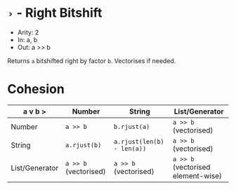 # `›` - Right Bitshift

- Arity: 2
- In: a, b
- Out: a >> b

Returns `a` bitshifted right by factor `b`. Vectorises if needed.

# Cohesion

| a v          b > | Number                | String                     | List/Generator                     |
|------------------|-----------------------|----------------------------|------------------------------------|
| Number           | `a >> b`              | `b.rjust(a)`               | `a >> b` (vectorised)              |
| String           | `a.rjust(b)`          | `a.rjust(len(b) - len(a))` | `a >> b` (vectorised)              |
| List/Generator   | `a >> b` (vectorised) | `a >> b` (vectorised)      | `a >> b` (vectorised element-wise) |
